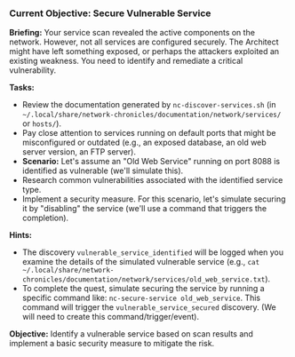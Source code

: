 ### Current Objective: Secure Vulnerable Service

**Briefing:** Your service scan revealed the active components on the network. However, not all services are configured securely. The Architect might have left something exposed, or perhaps the attackers exploited an existing weakness. You need to identify and remediate a critical vulnerability.

**Tasks:**
- Review the documentation generated by `nc-discover-services.sh` (in `~/.local/share/network-chronicles/documentation/network/services/` or `hosts/`).
- Pay close attention to services running on default ports that might be misconfigured or outdated (e.g., an exposed database, an old web server version, an FTP server).
- **Scenario:** Let's assume an "Old Web Service" running on port 8088 is identified as vulnerable (we'll simulate this).
- Research common vulnerabilities associated with the identified service type.
- Implement a security measure. For this scenario, let's simulate securing it by "disabling" the service (we'll use a command that triggers the completion).

**Hints:**
- The discovery `vulnerable_service_identified` will be logged when you examine the details of the simulated vulnerable service (e.g., `cat ~/.local/share/network-chronicles/documentation/network/services/old_web_service.txt`).
- To complete the quest, simulate securing the service by running a specific command like: `nc-secure-service old_web_service`. This command will trigger the `vulnerable_service_secured` discovery. (We will need to create this command/trigger/event).

**Objective:** Identify a vulnerable service based on scan results and implement a basic security measure to mitigate the risk.
